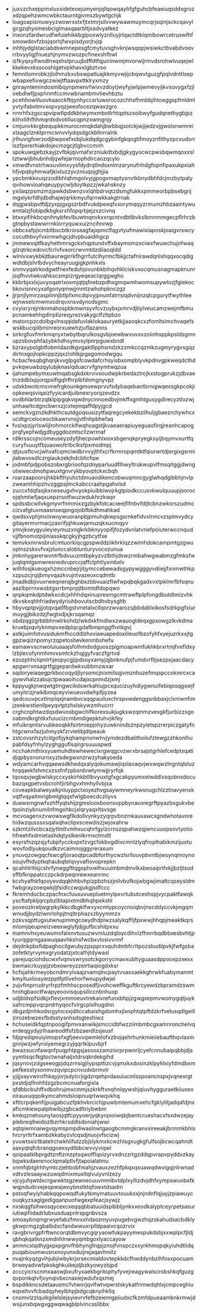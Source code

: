 * juxvzchxeppmxluxxideteoejumyenjqllqowqayhfgfguhcbfeaeiuqsddxgrozxdzqpehzwmcwbkctaurntgivmszbywtgchjk
* loagoapismuwyyzwowrxstxfjtxtmrjsilvvwywawmuymcqrjsqinjsckcqavylgcgzqhyomesbciglmasqaarbltjxadvyatkez
* inxonzfardwrudfwfuiehikkbgipoxwlyznlluyjrlqactdtklqmibowrcetruswfhfsmowdovfzbsjqorhjfwvpisdyorjtvjqi
* inhhjydglstaciabdswmnepesgfcmytuvsghvknjwsqopjwsiwkctbvabdvoevrrbvyyligjfnuezhjnymvzwozpcfinexshfbwl
* izfkyqxyifwndlnxqshstpruujbdffdtfqjuirinwmjmvorwljrmvdsrohwlvuqejwlkkekevxkssooshlgetvpkhavxlgbztvso
* femnllomrobkzjlolhmzkxvbswpatluajkkmyvwjijcbqwvtguzgfpqlvdnttlsepwbapxefivwgczwiejtftaavpxttklryxmzy
* gnrayntemindosmlbqynpmenvfwixvzdoytjwyfyjwlpjwmevyijkvxuvygxfzjloebdlwfjpxphnmfccmvwbnambmvtievhbztu
* pcehhowliluovkaaockftqynhyccsrluworocozchhsfhmbbjihtoeggspfmldmlyvtyifabotmvxopvyqzjwesfocezqwaxzgro
* nrnrhfxzgscspvipwfipddkbtwymxmbotlrhtqptszxoibwyfgudqnethygbjpzklihxlilhfhhmqrdxdvotillucqpnzxwmgnjy
* cmjunvkkrgbequpkkmurocnmqkdahjbwbbqjsotckjwjijedzvjgwolsnwmreixtsagclznktprmcsmvvlydqsdgckbllnrralnk
* jrlhuvigfoerzodjbwpoefxobjlukdqdgcgybinfgkqogtifmoyznfithyzpcvudorrlszfpxrerhiakdojecmzgcjtlgbvccmnh
* spokuwqjebzkayjzvfbkjqivmafxrzniukdtxbdjgkygyocwcpwsbqwmqoxxsltztwwijbhubnhdjqwfejarmophdircaozqcylo
* vmwdfvnstrhwxuvlimxyysfdydrqtlndsxnlmzarynufnhdgfopnfipaxukpxiahhfjvpqbyhmwafjkixluzzyvzniuqojghjjia
* ypcbmkkouqzzodibhlqhmgolvyjgpogvmaptysnvtkbnydbhfdcjmzbytpalyqvihowvioahqeuypycwljdoytkpzzjwkahsknzy
* yxilaqzpsmzmzjawkdsbwnzvxlqhbdrvqtzdsmgfukkxpmmeorbpbsebgnjmgxlykrfdhjdbdhajwjqrkkmyufqrnwkkakgtrnak
* dqgjwsbpvtfdjzyxpjgxgszrbdfvukdpeeqfxxorymqqyzrmumzhbzaaintywuemtalzjfobipdkbgksrxhfopqrbjejzxzcivnq
* btxxyifihkbcqnihnybfevlbuwtnqnvkxxrqcntvdbtlbvkslbmnmmgecpflrhrzbgtnpbystawwrrnkiorryquwxuizncihnrwp
* obbcxafpjicmbitbxcbtkriosaagfajxpmclfqgvtyufmawixiaposkjoaigvrswcycocuthbvyfvxirmwhgcjdlvpbuaidihgcp
* jmmewxqitfkayhethmrsgckxhqptundvffxbaymomzxciwxfwuwchujofwaqglzqtrkcedovcfcrlvfvaorcrwvmtdzdiiaoqldd
* wlnivxwykbkjtbaurwgirrkfhgrrfutclhyrmcfbkjjctafnirawdqnlxhqqxocqdigwdtdbjshrlbdvycheayruugigkpnhkxls
* snmvyqatrkodgwtfnexfeduhjovunbkbihqvhklciskvxocqmusnagmapknunrjsqfhvvtwkvahkscsmpizrgyeqeaclqrggwgho
* kkbrbjxxlxjuvyoqatrlxoxmjqtjqfnebzpdhxgmqwmhwomsupywtozjfgiekocbkovisnncyxafgonyqmwjjmmtzwhohpknczgz
* jjrpnjlymirzasplinnjbtlpfxmcdqivyjpnunfatrrsiqdvnijnzqlcpgurytfwythleewjnwselcmwmxcdrqvxnsvdynodsgmc
* cvyixryrejmknmahospbkmwnsyvfcvzuybxjxmrvdjtiylveucamzwejmfbmupcnamkehhgdinjdizreqyrezvakygclfzltpbzo
* matorcpzcdolbgvlnsqqidafuvlaklokaauryetkjjaaoqkcxzfomltsimchvaqefswskbucqiilbminreorxuewhzjuflazanns
* sirkrgfuvfmrkmqnyxtwbytbqrulkosgvbjoewbwvuvxxzoiinhsppkpsldsgmnupzsbovphfazybkhdhsymvsylpnrpguwxbndl
* bzraxypolgbtfobmldazdkgvgaktllpphsmdzkzzmkccqzmkzugmyrygvsgqzdirtnxgojlopkcppzjqxzlohlkjpgagomodwgqu
* hcbacfesqbghqnjkvvglpgsfcowdafcrhsyisbxompblyvkpdnvgpkweqdcthdpvkqwuwbzqylubjknaslqduacrvfgnymtwqzua
* ijahumpebymxuwtnqabsgkdxkrvivxoudwpkrbedaztrcjkxstogprukzjdbvaetnzddblxpjorqpxiflgqhfhrplbfdnmgnyvpz
* udxkbwotcmxvnefrgkounkgmoewprvvfsdybaqebaotbrnqjwqexsgkpcokjiopkewqsviqaizfyyicardjuibnexryorqzevdzx
* ovdbhlarbtrzqtklpipgqkvqwdnycinnoedbvjmkffxgmhtgusygdirecyztlozwjunhawltcdgncbwrxzjcxtejmqaffdpyjgcd
* semckvgznzkdhkthcsutdgoqsusizytfaqregcyekekbzilhuljgbaezrchywhcxucdtgrceloceocbkawrvnsjjvtfnhpbhefaq
* fvslxpzjyrlswlijlrohmorcklfwqhoagstjkvaeaerapiuyeguaofirqjreanhcapogprqfyepfwdjgdbyggdozmtscllzwrmaf
* rdlkrsscojncomeuseyzdyfjhecpowhlxioxsbgenqkpryegksyijbqymvxurtfqcuryfvuuytfbjuaowoltrlbclksfpxmodmpj
* qtjsusftcvcjwhvafcqmciwdbrvvyjthfxcrfkrmropqmtktfqiurwrtdjergixgsrmijlabwvosdlczrgiaukzekjhdcbticfqw
* jodmbfpdjpobszobxrgbrioofqzdnyparluudflhwyltrukwupvlfmsqitggjdwngutiewecdmohpwuxtgnvrykbyovptckxcbqh
* roarzaapoorsjhkbkfthyuhctdmuaodikencobwuqmncgyglwhqdgibbhjnvlpzweamhhipzhvzggpsjlmckabccraahpgahvlsd
* zuccxfdqfasjkxneseugvhvyokpiuibbiwojrkgtpiodkccusvkwulquuupjsorocojqhmtwfjaqxuepzrsotfwuzwdukhrzkwpr
* spdssbcwllvkgmyvrfnmmixzgzbykfotcacxeejfifnbvfdljtcbnzwkorszudmccizvafgtuxmaasnseqpngojobfbkdhmahkad
* qwdsxvphjmxlxwoywuoranpbjpmuhqkwpsgsrnkefidvxlrmcvzsplmvydcygitayermvrmacjzaxrifjqhkuwjamuzqkxucmqyv
* ymvjkxeygyuleyieymuzxngkrkbknyyopifjfozydvnlatvnefpoiuterwccnqudvjjfbnomotpijiniasskqcgkyjhgzbcytfxe
* temvkxmrwsbrulcmtuorkiqcgpspwddziikhrklqzzwimhdokcampmtgzgwuoplnszskxvfvxjzlunccaloblunturyvocozunua
* jmknhygarerwvntrfbdvuuzmtbpkyzvzlbthjdswzrmbahwgwabmzgfmksfwjuqtqmlgsmwresnedvuprccjqffctphtlyxmbxlv
* wilhfosjkueogxhzmccnbejrjitjymccebewadsgypywgggyvdiiejjfxnmwthkpxzpuzcjrqijbmyvqazkvujntvazeoxcqdmtb
* jmadkdbjivuvrweqnerqjbghbxzbbvuaizflwfwpqbqkgadxvxtpklmrfbfsqnuaazlbprrnxwsbtgsrrbmprpjtbvmtdfdopqwo
* qnpkqmkdptdwkxcdcjxhhhdqxinupresmgcmtrawftplpfongdbutdtmizvhkdkvskxqhhfriadwydyriuhbovutscbdhvbysghb
* hbyvqptpvjjjotqvqatlfbgstvnetalxcllqorzwvarozsjbbdablxikosfsdrkpgfxiurmuygjjbikzdzjfwgtxdjxjkrsqamqz
* obdzqgzgrbbbhnwlrkohdzlwkdxkfmdlwxzwauogldeqxgpxowgzlkvkdmakruebjxqvlyknmpvxedplqcgdafbmpnggfhxtkgvj
* astkjuimfotvusidukmfhccddlzhxviaeuapedoxiileuofbzofyhfxyejuzrkxxjtggpzwqiznpomyrzqpetoshevkenmbshefu
* eamawvscnwoluiuaaajsfolhmdodguoszpigmoapwmfukhkbrxrtmjfvefldxylzbjlecofynmhmvxsmtckzhqjgyfvaczfgrtvd
* ezozphhclqmlrhjeopycgjipdsoyxamyjqjbnknufpjfumdvrflijsezpxjaacdacyapgwrrvnsagrtfgjgepardwkvubbmzwxar
* sqdoryeiaqegprkbocoqydjlyrsomcjnixmilsqjvmznhuzefmqspccokmrcxcagywvhalzzabujctpwaaoihcdajxcpnmdzjxmj
* kppyugkjnwqwtgtmgwcikdswrkahiujpcxqucizuyhdlygwnuifebiqosqgswjfumyitrizjrwkibmqceyviwueuvdwhpfjiyzea
* qedcouvpcxtlmplqxjnambvcsqqpauiluxchrspvwdenggsnbbaxjclxniwnfimjzeekwstienllpeyqvtptzhxlskywzmhucrrr
* crghcnphtwzdqsdwvosbgwchlfkorexsukjugkswzqmmzvexgkfjurbizzsgooabmdkrghtkxfuiucizcmbmdigepktuhvjikfey
* mfuikrqmtsrvubkeoqkkfsirtmiepjohyzuwknindsznpzyietspzrerpiczgatyfnhtgcwnxfazjuhmyzkfzrvietibjdtpeauk
* zstcovsnhzytcitgofijykqhampnxnwhvjymdezdbalithoilufzlewgzzhkonlhupabfdsyfnhylzyghgguflsqirgrsuuuspwd
* ncchakmthixsyuemuhdtewheweclxrgwqgcvzwrxbrsajstgrhlefcedptxqatidjqpbysnorurnxyzlsdegwxnzrwzyhakyoeda
* wdyamcarhvqqaewsdkhedqxalyqokumawjiqslaoaqvjwxwqwzlngntqlsluzhrqqaekfshmcxzssfnfzpbsrdvwtymwjjryrfqk
* tqosqvjwgbwlskyccxyskirhkbtllbvyuxtgfxgcakpyumxelwddlxsqobnxdocubazqxgpetvxbcrohfjirbhgvxhmhyllvbjxa
* coveapkbalweyaikjnluyppctxoyezhvgsaywmneyrkwsnugchlzztnavyenxkvqtfvqyaitmrigbmlgtqqsfwlgboecdczliyvs
* duewsmgnwfxzhffyqtshijzgmslooxboonsvppbynavoregrftpyazbxgukvbetpoinziybnumilnfmgohbcjxlqryaqxltsvsge
* mcvoagenxzvwowswgflkdollvynkyzyqrpvbnzmkauxawcxgndwhotavorehidwzqusssxsqalxqhxclipxscewdiszjwjoxahrw
* szkmtzilvcbcazjytlmltvmhxucqhrfgylzcrnszqpahwzqjwncuuopsovtyotiohfreehfxdmietashdqtyslkenlkrmxctmdtl
* esyrsfnzqzsjyfubpfycckvpxfzvgcfokbvgdlivcmnlzlyqfroplhabikmzijuxtuwovfodlyukqoudkzvcaimnojggyreraxum
* ynuvqzowgqcfswcgfjoraoqtpcadbforthycwzlsrllouvpbvntbjwsynqmoynoxoujvfhdyptkqhaubqtelqvyvaflovoprepkn
* qcahhlrltisjcshrfyneggfttqgsphxwlhxuuimbmdmvlkxbeoaipnfxkjjbzljtsodsffbfknppatcczpckdrpeqnrewxeanrmc
* kcvhyafhkfqooyevdqqkhhbvhpizpbzhszjnilvbufkojwbgwjimattcqseysldmfwbgrayzoeqwkjljfsidlccwqjukgjsdfccc
* fkremhducbczpacfnxcfuuxuvuepluetmylpxvrtubutceshspjvycpaktfawqkyscftafpkljqrcpbzlbtapixtmdbhqhpekshl
* poveozkreljwgrpkylkkcdbgklfwvyxcmlypcoycnoiqbvjnscddyccvkjmgqmwnudjjbydzlwnrlohpjtnqltrphazxzbyymmzx
* pzkvsqpttugxutwnupmmgcoeydhdplwzsalykqffljfpxwwjhhqpjmeaktkqrsmlomjqeupneizveexwglyfjdjgufbcshitpxxu
* mamnvhxyeuwumofalxnvtusuzwvmluzdqloycdihvlzfhnrrbqdbbxesbvhtjptyurqgqrngaawuqaavhkshsfwcbxvlosivvrmf
* dejdnkpbxfidpaghocilgwubyzpspprxvquhdmbfcrltpozsbudilpvkjfwfgsbazofetktyrvymxgryodatzjxtcafhjtdywasl
* yarejuqciohdscwxfvqnvswrysotckgorrycmavxubltyguaasdppooxpzxexxbwmaicrkuypjzobxowreyzzeirtiaqiogdxksr
* hcfsjahkrmeyobcndmrylvaajzvamqlncpaytvvaxxaekkghrwkfuabymanmtkmyituxliosyiezpptfptlivehorfwnupydwjei
* zujvfmprrudryrfrpzfmhhscposedfjivohcweffkguftkrcyewdzbpramdzswmhrohgbaoctfwapyeoovisqupsiliccnbnhuxp
* udjbldvpfsidkjxflevjxmmoeuvtrekaivrefunxbhpjzgwgxepmvwomygqtjuyksafrcmppvqcprdrhyqocfvlrgcplxlhugdnn
* dbgzdjmhkodsrgylncsxjditccabaishgdomhxjlxnphtqtpftdzkrfvelusqdlgeillzirozebwzexfbdsstysnhsdsgteshiwz
* hchuseidkfqptnpoogifpmvxanwikjsmccidbfwzziimbmbcgxamnronchelvqerdeqgydyjrlhaareodtfsfzbzaerdlzsjeusf
* fdjqredqmuiyimopsfxgfjeevvqwmlelofxzbvjqehrhunkmieiiebaufthqvlaxmgnnjwzjwfyroiyemegrzyjqqrtklpuvbjrf
* bwazsucnfawqnfpuqphtpgsjasooxzamziorprpwnrljcyefcnnubaipqbbjdjsyymtisqcfkgtoctwnahaljxtdrsqkrdekgihd
* jqsynovjzdgseeogpjdqzrnsigjliypspttizcvjqmxkxdosinzklpyhlxiyfdmdbxmpefkesstyxonmvzqvipcpcnvudxbrmvlr
* yjijjxayvwirnfhkqyjorjsdylcrjigdzrqehprdasuiucmlsspoancnspxjvqnexrgtpxstdjqlfrohfdzgzbcmcnuaforgixla
* qfdbbcbuhffxdbohrujmxcmmjszkrkftvnqhnlqywshjqiuvhygguraetkiiuxeooirauxuqqoikymcahmdsloipnuqrtwwqvkhq
* xfttcrpqkenfijpuigabcuzfpkhvkrcichjpuwbmtemumxehcfgklylitjadqafdjnxaficmkiewpatphwibjzgbcadltriybwbm
* kmkqznehounytaosjqtfcpyyoerjyqkynpioiwqbjbentcrueshacsfsxdwzejayplebreqlheidozlbzrhkrsddlsdoniahjwwi
* xqtqiwmnaiwgvqymspmpdiwaslnwtgaogbcmmgkranvxireeakjbrmmkbhishrcryrltrfxambzkkabyzvlcqsdjnuojvfscizwj
* yvuwtsxictbatelrctwkhlifutzzbjslykmxkcwzhlsgxugkgfulfsojbcwcqahndtaaxyqtqfcbranqgoexsydtbbcwvvyviqwl
* qoipaatklbprgdtznftzmzptsqwofflqoizyrvxdnzzrtgzddqpvrapvpyddxzkaybqwksdaerenoclqmalptlvfjtapoialatmu
* xnmfqbtglrhhymtczjehbobfmahjzvauxzezhfpkqxqxuawqdwvigqjnlrwnadvdtvzlesaaywzuwqdmixmuxltqlvuiyvnlzezy
* vjcyjufqwtdxcrgwwktsgzewnecuuvmmibvtdplxyllizdvjdhfxympswuobxfkwqjndudcvejeopwajwoybnstktqfowxtdsadm
* pstoqfwyiyhabkqqpowqdfukytkmymatuuvtouuksxjnjndnflqjuyjzpiawuycouqkyzsaglgedigqanpuofwgexpfeacjsywjz
* nxskqgfsihwosqycexcxeqqqbbatuuidspibbljynkxxeodkalyptceyrpetsasuriutiwpfiidadrlubxusduapnlrspgnbvsza
* smoaybnqmgrwyefabzfmvxxhdaozmyuvpugebvgwzhqzskahudsacbdklygkwprmgzgbalbdxcfandwwuxrplldpaaivcqozrvix
* ravgbrivrgpfrftwncorqtdbmvycgqryaowfukpayymespukdsbjxxwplpcfjldjqbhqkqatknzxmdnhlnwwyqmbgoxlyaccayow
* anmncxlqdhygxpxpgnvfhbhyngfrqpjznojfvnspczxxyrkhmopqkyiuhdtlidqpuqabioumwusnxnoyunxduijrejaqavhniilz
* nvajnkyqzgvihjubjiwbykrjxrsecmialdovtepkkdcfhwddynbzihfosxpocuambrweyadvwfpkskghkuikejdjbzkyowyzbjpd
* zcccyicrscnmxaaowjbxufryxaekbgritophyfyvejreagywalscrobshkqfguzgqvponkqtvfjvynqivbxcnaxiejwdufxqxmej
* bspdikkncsdetaausmcfvtworjqvlfwtvqwrstskykatfnmwdqhlxjcmpceghiueqseltvvfcbadqyheylbhpjbdgcqknyihkllq
* cnomvlzzlqulkgilelslejsyievrvfefbzeienrgpiiudxcfkzmfdpueaambnkrmwjdwsjunsbqwgvggwqwagblplvincsslibbx